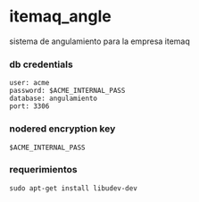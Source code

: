 itemaq_angle
============

sistema de angulamiento para la empresa itemaq

### db credentials
```
user: acme
password: $ACME_INTERNAL_PASS
database: angulamiento
port: 3306
```

### nodered encryption key

```
$ACME_INTERNAL_PASS
```
### requerimientos
```
sudo apt-get install libudev-dev

```
